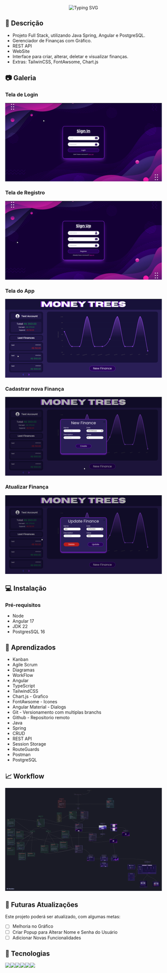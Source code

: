 <p align="center"
<a href="https://git.io/typing-svg"><img src="https://readme-typing-svg.herokuapp.com?font=Jetbrains+Mono&weight=600&size=26&pause=1000&color=FFFFFF&center=true&vCenter=true&random=false&width=550&height=75&lines=Finance+Manager" alt="Typing SVG" /></a>
</p> 

## 📖 Descrição
- Projeto Full Stack, utilizando Java Spring, Angular e PostgreSQL.
- Gerenciador de Finanças com Gráfico.
- REST API
- WebSite
- Interface para criar, alterar, deletar e visualizar finanças.
- Extras: TailwinCSS, FontAwsome, Chart.js

## 📷 Galeria

### Tela de Login

![alt text](images/login.png)

### Tela de Registro

![alt text](images/register.png)

### Tela do App

![alt text](images/app.png)

### Cadastrar nova Finança

![alt text](images/newfinance.png)

### Atualizar Finança

![alt text](images/updatefinance.png)

## 💻 Instalação

### Pré-requisitos
- Node
- Angular 17
- JDK 22
- PostgresSQL 16


## 📝 Aprendizados

- Kanban
- Agile Scrum 
- Diagramas 
- WorkFlow
- Angular
- TypeScript
- TailwindCSS 
- Chart.js - Grafico
- FontAwsome - Icones
- Angular Material - Dialogs
- Git - Versionamento com multiplas branchs
- Github - Repositorio remoto
- Java
- Spring
- CRUD
- REST API 
- Session Storage
- RouteGuards
- Postman 
- PostgreSQL

## 📈 Workflow
![alt text](images/WorkFlow.png)

## 🚀 Futuras Atualizações

Este projeto poderá ser atualizado, com algumas metas:

- [ ] Melhoria no Gráfico
- [ ] Criar Popup para Alterar Nome e Senha do Usuário
- [ ] Adicionar Novas Funcionalidades

## 🤖 Tecnologias
<img src="https://img.shields.io/badge/Angular-DD0031?style=for-the-badge&logo=angular&logoColor=white"><img src="https://img.shields.io/badge/Spring-6DB33F?style=for-the-badge&logo=spring&logoColor=white"><img src="https://img.shields.io/badge/PostgreSQL-316192?style=for-the-badge&logo=postgresql&logoColor=white"><img src="https://img.shields.io/badge/TypeScript-007ACC?style=for-the-badge&logo=typescript&logoColor=white"><img src="https://img.shields.io/badge/Java-ED8B00?style=for-the-badge&logo=openjdk&logoColor=white"><img src="https://img.shields.io/badge/Tailwind_CSS-38B2AC?style=for-the-badge&logo=tailwind-css&logoColor=white">